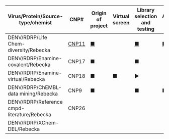 |Virus/Protein/Source-type/chemist|CNP#|Origin of project|Virtual screen|Library selection and testing|Additional testing|Expansion set|Biological result of expansion|Hit to lead|lead optimization|Pre-clinical|IND|Clinical trials|NDA|publications|
 |------------- |------------- |------------- |------------- |------------- |------------- |------------- |------------- |------------- |------------- |------------- |------------- |------------- |------------- |------------- |
|DENV/RDRP/Life Chem-diversity/Rebecka|[CNP11](https://github.com/StructuralGenomicsConsortium/CNP11-DENVRdrp-LifeChem)|[■](https://github.com/StructuralGenomicsConsortium/CNP11-DENVRdrp-LifeChem/wiki/Origins-of-this-Project)||[■](https://github.com/StructuralGenomicsConsortium/CNP11-DENVRdrp-LifeChem/wiki/The-Story-So-Far#library-selection-and-initial-hits-identification)|[■](https://github.com/StructuralGenomicsConsortium/CNP11-DENVRdrp-LifeChem/wiki/The-Story-So-Far#additional-testing)|[■](https://github.com/StructuralGenomicsConsortium/CNP11-DENVRdrp-LifeChem/wiki/The-Story-So-Far#expansion-set-1)|[▶️](https://github.com/StructuralGenomicsConsortium/CNP11-DENVRdrp-LifeChem/wiki/The-Story-So-Far#results-from-ra-2923-expansion)|||||||
|DENV/RDRP/Enamine-covalent/Rebecka|CNP17|■||■||▢||||||||
|DENV/RDRP/Enamine-virtual/Rebecka|CNP18|■|■|▶️||||||||||
|DENV/RDRP/ChEMBL-data mining/Rebecka|CNP9|■||■|■|■||||||||
|DENV/RDRP/Reference cmpd-literature/Rebecka|CNP26|||||||||||||
|DENV/RDRP/XChem-DEL/Rebecka||||||||||||||

